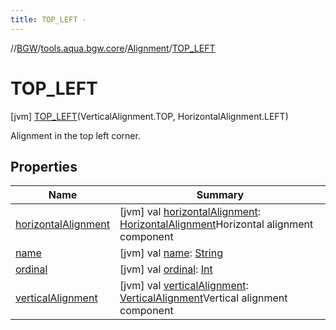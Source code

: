 ```yaml
---
title: TOP_LEFT -
---
```

//[BGW](../../../../index.md)/[tools.aqua.bgw.core](../../index.md)/[Alignment](../index.md)/[TOP_LEFT](index.md)



# TOP_LEFT  
 [jvm] [TOP_LEFT](index.md)(VerticalAlignment.TOP, HorizontalAlignment.LEFT)  


Alignment in the top left corner.

   


## Properties  
  
|  Name |  Summary | 
|---|---|
| <a name="tools.aqua.bgw.core/Alignment.TOP_LEFT/horizontalAlignment/#/PointingToDeclaration/"></a>[horizontalAlignment](horizontal-alignment.md)| <a name="tools.aqua.bgw.core/Alignment.TOP_LEFT/horizontalAlignment/#/PointingToDeclaration/"></a> [jvm] val [horizontalAlignment](horizontal-alignment.md): [HorizontalAlignment](../../-horizontal-alignment/index.md)Horizontal alignment component   <br>|
| <a name="tools.aqua.bgw.core/Alignment.TOP_LEFT/name/#/PointingToDeclaration/"></a>[name](name.md)| <a name="tools.aqua.bgw.core/Alignment.TOP_LEFT/name/#/PointingToDeclaration/"></a> [jvm] val [name](name.md): [String](https://kotlinlang.org/api/latest/jvm/stdlib/kotlin/-string/index.html)   <br>|
| <a name="tools.aqua.bgw.core/Alignment.TOP_LEFT/ordinal/#/PointingToDeclaration/"></a>[ordinal](ordinal.md)| <a name="tools.aqua.bgw.core/Alignment.TOP_LEFT/ordinal/#/PointingToDeclaration/"></a> [jvm] val [ordinal](ordinal.md): [Int](https://kotlinlang.org/api/latest/jvm/stdlib/kotlin/-int/index.html)   <br>|
| <a name="tools.aqua.bgw.core/Alignment.TOP_LEFT/verticalAlignment/#/PointingToDeclaration/"></a>[verticalAlignment](vertical-alignment.md)| <a name="tools.aqua.bgw.core/Alignment.TOP_LEFT/verticalAlignment/#/PointingToDeclaration/"></a> [jvm] val [verticalAlignment](vertical-alignment.md): [VerticalAlignment](../../-vertical-alignment/index.md)Vertical alignment component   <br>|

